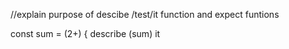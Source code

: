 //explain purpose of descibe /test/it function and expect funtions

const sum = (2+) {
describe (sum)
it 